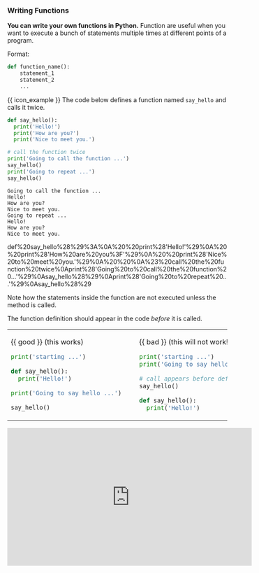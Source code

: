 ### Writing Functions

**You can write your own functions in Python.** Function are useful when you want to execute a bunch of statements multiple times at different points of a program. 

Format:
```python
def function_name():
    statement_1
    statement_2
    ...
```

<tip-box> 

{{ icon_example }} The code below defines a function named `say_hello` and calls it twice.

<include src="inputOutput.md" boilerplate >
<span id="input">

```python
def say_hello():
  print('Hello!')
  print('How are you?')
  print('Nice to meet you.')

# call the function twice
print('Going to call the function ...')
say_hello()
print('Going to repeat ...')
say_hello()
```
</span>
<span id="output">

```{.no-line-numbers}
Going to call the function ...
Hello!
How are you?
Nice to meet you.
Going to repeat ...
Hello!
How are you?
Nice to meet you.

```

<include src="visualize.md" boilerplate >
  <span id="code">def%20say_hello%28%29%3A%0A%20%20print%28'Hello!'%29%0A%20%20print%28'How%20are%20you%3F'%29%0A%20%20print%28'Nice%20to%20meet%20you.'%29%0A%20%20%0A%23%20call%20the%20function%20twice%0Aprint%28'Going%20to%20call%20the%20function%20...'%29%0Asay_hello%28%29%0Aprint%28'Going%20to%20repeat%20...'%29%0Asay_hello%28%29</span>
</include>

</span>
</include>

Note how the statements inside the function are not executed unless the method is called.

</tip-box>

The function definition should appear in the code _before_ it is called.
 
<tip-box> 

<table>
<tr>
  <td>

{{ good }} (this works)
```python
print('starting ...')

def say_hello():
  print('Hello!')

print('Going to say hello ...')

say_hello()
```
  </td>
  <td>&nbsp;&nbsp;</td>
  <td>
  
{{ bad }} (this will not work!)
```python
print('starting ...')
print('Going to say hello ...')

# call appears before definition
say_hello()

def say_hello():
  print('Hello!')
```
  </td>
</tr>
</table>

</tip-box>

<panel type="seamless" header="%%{{ icon_video }} Defining your own functions%%">
<iframe width="560" height="315" src="https://www.youtube.com/embed/WB4hJJkfhLU?rel=0&showinfo=0&start=13&end=199&version=3" frameborder="0" allowfullscreen></iframe>

</panel><p/>

<include src="exercisePanel.md" boilerplate var-title="Hip Hip Hooray!" var-file="e-hooray.md" />